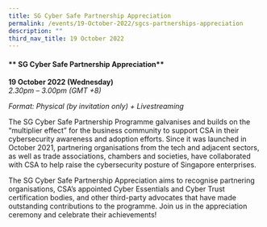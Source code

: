 ```yaml
---
title: SG Cyber Safe Partnership Appreciation
permalink: /events/19-October-2022/sgcs-partnerships-appreciation
description: ""
third_nav_title: 19 October 2022
---
```


#### ** SG Cyber Safe Partnership Appreciation**
 
**19 October 2022 (Wednesday)**  
*2.30pm – 3.00pm (GMT +8)*

*Format: Physical (by invitation only) + Livestreaming*

The SG Cyber Safe Partnership Programme galvanises and builds on the “multiplier effect” for the business community to support CSA in their cybersecurity awareness and adoption efforts. Since it was launched in October 2021, partnering organisations from the tech and adjacent sectors, as well as trade associations, chambers and societies, have collaborated with CSA to help raise the cybersecurity posture of Singapore enterprises.

The SG Cyber Safe Partnership Appreciation aims to recognise partnering organisations, CSA’s appointed Cyber Essentials and Cyber Trust certification bodies, and other third-party advocates that have made outstanding contributions to the programme. Join us in the appreciation ceremony and celebrate their achievements!
